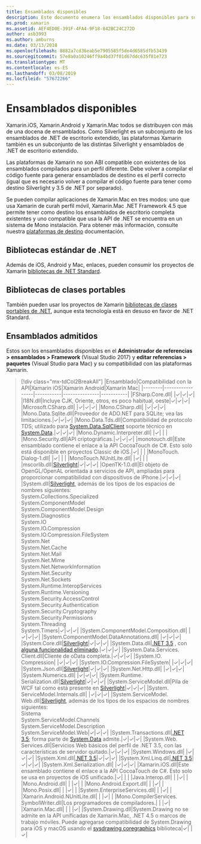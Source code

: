 ```yaml
---
title: Ensamblados disponibles
description: Este documento enumera los ensamblados disponibles para su uso en Xamarin.iOS, Xamarin.Android y Xamarin.Mac. También incluye vínculos a documentación sobre bibliotecas de .NET Standard y bibliotecas de clases portables.
ms.prod: xamarin
ms.assetid: AEF4ED0E-391F-4FA4-9F18-842BC24C272D
author: asb3993
ms.author: amburns
ms.date: 03/13/2018
ms.openlocfilehash: 8882a7cd36eab5e7905585f5de4d6585dfb53439
ms.sourcegitcommit: 57e8a0a10246ff9a4bd37f01d67ddc635f81e723
ms.translationtype: MT
ms.contentlocale: es-ES
ms.lasthandoff: 03/08/2019
ms.locfileid: "57672266"
---
```

# <a name="available-assemblies"></a>Ensamblados disponibles

Xamarin.iOS, Xamarin.Android y Xamarin.Mac todos se distribuyen con más de una docena de ensamblados. Como Silverlight es un subconjunto de los ensamblados de .NET de escritorio extendido, las plataformas Xamarin también es un subconjunto de las distintas Silverlight y ensamblados de .NET de escritorio extendido.

Las plataformas de Xamarin no son ABI compatible con existentes de los ensamblados compilados para un perfil diferente. Debe volver a compilar el código fuente para generar ensamblados de destino es el perfil correcto (igual que es necesario volver a compilar el código fuente para tener como destino Silverlight y 3.5 de .NET por separado).

Se pueden compilar aplicaciones de Xamarin.Mac en tres modos: uno que usa Xamarin de curah perfil móvil, Xamarin.Mac .NET Framework 4.5 que permite tener como destino los ensamblados de escritorio completa existentes y uno compatible que usa la API de .NET se encuentra en un sistema de Mono instalación. Para obtener más información, consulte nuestra [plataformas de destino](~/mac/platform/target-framework.md) documentación.

## <a name="net-standard-libraries"></a>Bibliotecas estándar de .NET

Además de iOS, Android y Mac, enlaces, pueden consumir los proyectos de Xamarin [bibliotecas de .NET Standard](~/cross-platform/app-fundamentals/net-standard.md).

## <a name="portable-class-libraries"></a>Bibliotecas de clases portables

También pueden usar los proyectos de Xamarin [bibliotecas de clases portables de .NET](~/cross-platform/app-fundamentals/pcl.md), aunque esta tecnología está en desuso en favor de .NET Standard.

## <a name="supported-assemblies"></a>Ensamblados admitidos

Estos son los ensamblados disponibles en el **Administrador de referencias > ensamblados > Framework** (Visual Studio 2017) y **editar referencias > paquetes** (Visual Studio para Mac) y su compatibilidad con las plataformas Xamarin.

> [!div class="mx-tdCol2BreakAll"]
> |Ensamblado|Compatibilidad con la API|Xamarin iOS|Xamarin Android|Xamarin Mac|
> |--------|-----------------|-----------|---------------|-----------|
> |FSharp.Core.dll| |✓|✓|✓|
> |l18N.dll|Incluye CJK, Oriente, otros, es poco habitual, oeste|✓|✓|✓|
> |Microsoft.CSharp.dll| |✓|✓|✓|
> |Mono.CSharp.dll| |✓|✓|✓|
> |Mono.Data.Sqlite.dll|Proveedor de ADO.NET para SQLite; vea las limitaciones.|✓|✓|✓|
> |Mono.Data.Tds.dll|Compatibilidad de protocolo TDS; utilizado para [System.Data.SqlClient](xref:System.Data.SqlClient) soporte técnico en [System.Data](xref:System.Data).|✓|✓|✓|
> |Mono.Dynamic.&#8203;Interpreter.dll| |✓| | |
> |Mono.Security.dll|API criptográficas.|✓|✓|✓|
> |monotouch.dll|Este ensamblado contiene el enlace a la API CocoaTouch de C#. Esto solo está disponible en proyectos Classic de iOS.|✓| | |
> |MonoTouch.&#8203;Dialog-1.dll| |✓| | |
> |MonoTouch.&#8203;NUnitLite.dll| |✓| | |
> |mscorlib.dll|[Silverlight](https://msdn.microsoft.com/library/cc838194(VS.95).aspx)|✓|✓|✓|
> |OpenTK-1.0.dll|El objeto de OpenGL/OpenAL orientada a servicios de API, ampliadas para proporcionar compatibilidad con dispositivos de iPhone.|✓|✓|✓|
> |System.dll|[Silverlight](https://msdn.microsoft.com/library/cc838194(VS.95).aspx), además de los tipos de los espacios de nombres siguientes:<br />System.Collections.Specialized<br />System.&#8203;ComponentModel<br />System.ComponentModel.Design<br />System.Diagnostics<br />System.IO<br />System.IO.Compression<br />System.IO.Compression.FileSystem<br />System.Net<br />System.Net.Cache<br />System.Net.Mail<br />System.Net.Mime<br />System.Net.&#8203;NetworkInformation<br />System.Net.Security<br />System.Net.Sockets<br />System.Runtime.&#8203;InteropServices<br />System.Runtime.Versioning<br />System.Security.&#8203;AccessControl<br />System.Security.Authentication<br />System.Security.&#8203;Cryptography<br />System.Security.Permissions<br />System.Threading<br />System.Timers|✓|✓|✓|
> |System.&#8203;ComponentModel.&#8203;Composition.dll| |✓|✓|✓|
> |System.&#8203;ComponentModel.&#8203;DataAnnotations.dll| |✓|✓|✓|
> |System.Core.dll|[Silverlight](https://msdn.microsoft.com/library/cc838194(VS.95).aspx)|✓|✓|✓|
> |System.Data.dll|[.NET 3.5](https://msdn.microsoft.com/library/ms229335.aspx) , con [alguna funcionalidad eliminado](~/ios/data-cloud/system.data.md).|✓|✓|✓|
> |System.Data.&#8203;Services.&#8203;Client.dll|Cliente de oData completa.|✓|✓|✓|
> |System.IO.&#8203;Compression| |✓|✓|✓|
> |System.IO.&#8203;Compression.&#8203;FileSystem| |✓|✓|✓|
> |System.Json.dll|[Silverlight](https://msdn.microsoft.com/library/cc838194(VS.95).aspx)|✓|✓|✓|
> |System.Net.&#8203;Http.dll| |✓|✓|✓|
> |System.&#8203;Numerics.dll| |✓|✓|✓|
> |System.Runtime.&#8203;Serialization.dll|[Silverlight](https://msdn.microsoft.com/library/cc838194(VS.95).aspx)|✓|✓|✓|
> |System.&#8203;ServiceModel.dll|Pila de WCF tal como está presente en [Silverlight](https://msdn.microsoft.com/library/cc838194(VS.95).aspx)|✓|✓|✓|
> |System.&#8203;ServiceModel.&#8203;Internals.dll| |✓|✓|✓|
> |System.&#8203;ServiceModel.&#8203;Web.dll|[Silverlight](https://msdn.microsoft.com/library/cc838194(VS.95).aspx), además de los tipos de los espacios de nombres siguientes: <br />Sistema<br />System.ServiceModel.Channels<br />System.ServiceModel.Description<br />System.ServiceModel.Web|✓|✓|✓|
> |System.&#8203;Transactions.dll|[.NET 3.5](https://msdn.microsoft.com/library/ms229335.aspx); forma parte de [System.Data](~/ios/data-cloud/system.data.md) admite.|✓|✓|✓|
> |System.Web.&#8203;Services.dll|Servicios Web básicos del perfil de .NET 3.5, con las características de servidor quitado.|✓|✓|✓|
> |System.&#8203;Windows.dll| |✓|✓|✓|
> |System.&#8203;Xml.dll|[.NET 3.5](https://msdn.microsoft.com/library/ms229335.aspx)|✓|✓|✓|
> |System.Xml.&#8203;Linq.dll|[.NET 3.5](https://msdn.microsoft.com/library/ms229335.aspx)|✓|✓|✓|
> |System.Xml.Serialization.dll| |✓|✓|✓|
> |Xamarin.iOS.dll|Este ensamblado contiene el enlace a la API CocoaTouch de C#. Esto solo se usa en proyectos de iOS unificado.|✓| | |
> |Java.Interop.dll| | |✓| |
> |Mono.Android.dll| | |✓| |
> |Mono.Android.&#8203;Export.dll| | |✓| |
> |Mono.Posix.dll| | |✓| |
> |System.&#8203;EnterpriseServices.dll| | |✓| |
> |Xamarin.Android.&#8203;NUnitLite.dll| | |✓| |
> |Mono.CompilerServices.&#8203;SymbolWriter.dll|Los programadores de compiladores.| | |✓|
> |Xamarin.Mac.dll| | | |✓|
> |System.&#8203;Drawing.dll|System.Drawing no se admite en la API unificadas de Xamarin.Mac, .NET 4.5 o marcos de trabajo móviles. Puede agregarse compatibilidad de System.Drawing para iOS y macOS usando el [sysdrawing coregraphics](https://github.com/mono/sysdrawing-coregraphics) biblioteca|✓| |✓|
